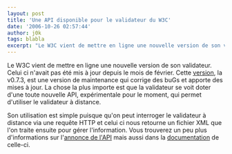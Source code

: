 ```yaml
---
layout: post
title: 'Une API disponible pour le validateur du W3C'
date: '2006-10-26 02:57:44'
author: j0k
tags: blabla
excerpt: "Le W3C vient de mettre en ligne une nouvelle version de son validateur.     \nCelui ci n'avait pas été mis à jour depuis le mois de février. Cette [version](http://validator.w3.org/), la v0.7.3, est une version de maintenance qui corrige des buGs et apporte des mises à jour.   La chose la plus importe est que la validateur se voit doter d'une toute      …"
---
```


Le W3C vient de mettre en ligne une nouvelle version de son validateur.
Celui ci n'avait pas été mis à jour depuis le mois de février. Cette [version](http://validator.w3.org/), la v0.7.3, est une version de maintenance qui corrige des buGs et apporte des mises à jour.   La chose la plus importe est que la validateur se voit doter d'une toute nouvelle API, expérimentale pour le moment, qui permet d'utiliser le validateur à distance.

Son utilisation est simple puisque qu'on peut interroger le validateur à distance via une requête HTTP et celui ci nous retourne un fichier XML que l'on traite ensuite pour gérer l'information.   Vous trouverez un peu plus d'informations sur l'[annonce de l'API](http://www.w3.org/QA/2006/10/validator_api.html) mais aussi dans la [documentation](http://validator.w3.org/docs/api.html) de celle-ci.
